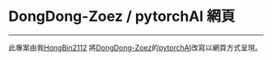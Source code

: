 # DongDong-Zoez / pytorchAI 網頁

---

此專案由我[HongBin2112](https://github.com/HongBin2112)
將[DongDong-Zoez](https://github.com/DongDong-Zoez)的[pytorchAI](https://github.com/DongDong-Zoez/pytorchAI)改寫以網頁方式呈現。


